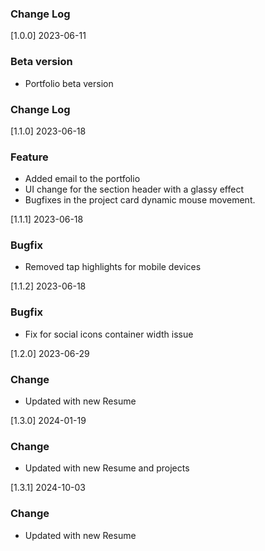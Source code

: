 ### Change Log

[1.0.0] 2023-06-11

### Beta version

- Portfolio beta version

### Change Log

[1.1.0] 2023-06-18

### Feature

- Added email to the portfolio
- UI change for the section header with a glassy effect
- Bugfixes in the project card dynamic mouse movement.

[1.1.1] 2023-06-18

### Bugfix

- Removed tap highlights for mobile devices

[1.1.2] 2023-06-18

### Bugfix

- Fix for social icons container width issue

[1.2.0] 2023-06-29

### Change

- Updated with new Resume

[1.3.0] 2024-01-19

### Change

- Updated with new Resume and projects

[1.3.1] 2024-10-03

### Change

- Updated with new Resume
